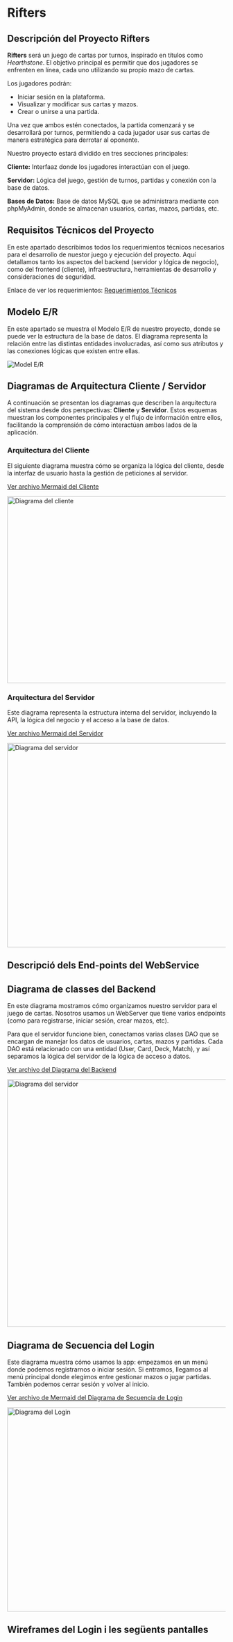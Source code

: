 # Rifters

## Descripción del Proyecto Rifters

**Rifters** será un juego de cartas por turnos, inspirado en títulos como *Hearthstone*. El objetivo principal es permitir que dos jugadores se enfrenten en línea, cada uno utilizando su propio mazo de cartas.

Los jugadores podrán:
- Iniciar sesión en la plataforma.
- Visualizar y modificar sus cartas y mazos.
- Crear o unirse a una partida.

Una vez que ambos estén conectados, la partida comenzará y se desarrollará por turnos, permitiendo a cada jugador usar sus cartas de manera estratégica para derrotar al oponente.

Nuestro proyecto estará dividido en tres secciones principales:

**Cliente:** Interfaaz donde los jugadores interactúan con el juego.

**Servidor:** Lógica del juego, gestión de turnos, partidas y conexión con la base de datos.

**Bases de Datos:** Base de datos MySQL que se administrara mediante con phpMyAdmin, donde se almacenan usuarios, cartas, mazos, partidas, etc.

## Requisitos Técnicos del Proyecto

En este apartado describimos todos los requerimientos técnicos necesarios para el desarrollo de nuestor juego y ejecución del proyecto. Aquí detallamos tanto los aspectos del backend (servidor y lógica de negocio), como del frontend (cliente), infraestructura, herramientas de desarrollo y consideraciones de seguridad.

Enlace de ver los requerimientos:
[Requerimientos Técnicos](https://github.com/Dariella06/Rifters/blob/main/Requerimientos_tecnicos.md)

## Modelo E/R

En este apartado se muestra el Modelo E/R de nuestro proyecto, donde se puede ver la estructura de la base de datos. El diagrama representa la relación entre las distintas entidades involucradas, así como sus atributos y las conexiones lógicas que existen entre ellas. 

![Model E/R](imagenes/image.png)

## Diagramas de Arquitectura Cliente / Servidor

A continuación se presentan los diagramas que describen la arquitectura del sistema desde dos perspectivas: **Cliente** y **Servidor**. Estos esquemas muestran los componentes principales y el flujo de información entre ellos, facilitando la comprensión de cómo interactúan ambos lados de la aplicación.

### Arquitectura del Cliente

El siguiente diagrama muestra cómo se organiza la lógica del cliente, desde la interfaz de usuario hasta la gestión de peticiones al servidor.

[Ver archivo Mermaid del Cliente](Diagramas/Cliente.mermaid)

<img src="imagenes/cliente.jpg" alt="Diagrama del cliente" width="850" height="430"/>

### Arquitectura del Servidor

Este diagrama representa la estructura interna del servidor, incluyendo la API, la lógica del negocio y el acceso a la base de datos.

[Ver archivo Mermaid del Servidor](Diagramas/Servidor.mermaid)

<img src="imagenes/server.jpg" alt="Diagrama del servidor" width="850" height="470"/>


## Descripció dels End-points del WebService

## Diagrama de classes del Backend
En este diagrama mostramos cómo organizamos nuestro servidor para el juego de cartas. Nosotros usamos un WebServer que tiene varios endpoints (como para registrarse, iniciar sesión, crear mazos, etc).

Para que el servidor funcione bien, conectamos varias clases DAO que se encargan de manejar los datos de usuarios, cartas, mazos y partidas. Cada DAO está relacionado con una entidad (User, Card, Deck, Match), y así separamos la lógica del servidor de la lógica de acceso a datos.

[Ver archivo del Diagrama del Backend](Diagramas/DiagramaBackend.mermaid)

<img src="imagenes/Backend.png" alt="Diagrama del servidor" width="850" height="570"/>


## Diagrama de Secuencia del Login
Este diagrama muestra cómo usamos la app: empezamos en un menú donde podemos registrarnos o iniciar sesión. Si entramos, llegamos al menú principal donde elegimos entre gestionar mazos o jugar partidas. También podemos cerrar sesión y volver al inicio.

[Ver archivo de Mermaid del Diagrama de Secuencia de Login](Diagramas/Diagrama_Sequencia_login.mermaid)

<img src="imagenes/Secuencia_Login.png" alt="Diagrama del Login" width="850" height="470"/>

## Wireframes del Login i les següents pantalles
